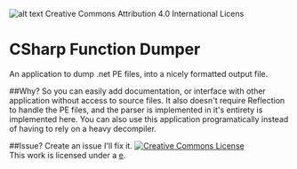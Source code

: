 ﻿![alt text](http://creativecommons.org/licenses/by/4.0/) Creative Commons Attribution 4.0 International Licens
# CSharp Function Dumper

An application to dump .net PE files, into a nicely formatted output file.

##Why?
So you can easily add documentation, or interface with other application without
access to source files. It also doesn't require Reflection to handle the PE files,
and the parser is implemented in it's entirety is implemented here. You can also 
use this application programatically instead of having to rely on a heavy
decompiler.

##Issue?
Create an issue I'll fix it.
<a rel="license" href=""><img alt="Creative Commons License" style="border-width:0" src="https://i.creativecommons.org/l/by/4.0/80x15.png" /></a><br />This work is licensed under a <a rel="license" href="http://creativecommons.org/licenses/by/4.0/">e</a>.